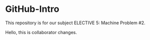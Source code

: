# GitHub-Intro
This repository is for our subject ELECTIVE 5: Machine Problem #2.

Hello, this is collaborator changes.
